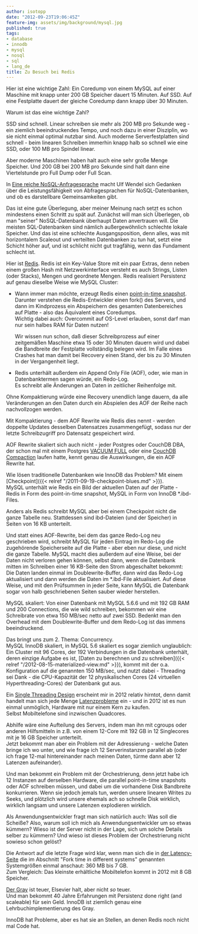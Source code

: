 ```yaml
---
author: isotopp
date: "2012-09-23T19:06:45Z"
feature-img: assets/img/background/mysql.jpg
published: true
tags:
- database
- innodb
- mysql
- nosql
- sql
- lang_de
title: Zu Besuch bei Redis
---
```


Hier ist eine wichtige Zahl: Ein Coredump von einem MySQL auf einer Maschine mit knapp unter 200 GB Speicher dauert 15 Minuten.
Auf SSD.
Auf eine Festplatte dauert der gleiche Coredump dann knapp über 30 Minuten.

Warum ist das eine wichtige Zahl?

SSD sind schnell.
Linear schreiben sie mehr als 200 MB pro Sekunde weg - ein ziemlich beeindruckendes Tempo, und noch dazu in einer Disziplin, wo sie nicht einmal optimal nutzbar sind.
Auch moderne Serverfestplatten sind schnell - beim linearen Schreiben immerhin knapp halb so schnell wie eine SSD, oder 100 MB pro Spindel linear.

Aber moderne Maschinen haben halt auch eine sehr große Menge Speicher.
Und 200 GB bei 200 MB pro Sekunde sind halt dann eine Viertelstunde pro Full Dump oder Full Scan.

In 
[Eine reiche NoSQL-Anfragesprache](http://blog.ulf-wendel.de/2012/eine-reiche-nosql-anfragesprache/)
macht Ulf Wendel sich Gedanken über die Leistungsfähigkeit von Abfragesprachen für NoSQL-Datenbanken, und ob es darstellbare Gemeinsamkeiten gibt.

Das ist eine gute Überlegung, aber meiner Meinung nach setzt es schon mindestens einen Schritt zu spät auf.
Zunächst will man sich Überlegen, ob man "seiner" NoSQL-Datenbank überhaupt Daten anvertrauen will. 
Die meisten SQL-Datenbanken sind nämlich außergewöhnlich schlechte lokale Speicher. 
Und das ist eine schlechte Ausgangsposition, denn alles, was mit horizontalem Scaleout und verteilten Datenbanken zu tun hat, setzt eine Schicht höher auf, und ist schlicht nicht gut tragfähig, wenn das Fundament schlecht ist.

Hier ist [Redis](http://redis.io/).
Redis ist ein Key-Value Store mit ein paar Extras, denn neben einem großen Hash mit Netzwerkinterface versteht es auch Strings, Listen (oder Stacks), Mengen und geordnete Mengen.
Redis realisiert Persistenz auf genau dieselbe Weise wie MySQL Cluster:

- Wann immer man möchte, erzeugt Redis einen 
  [point-in-time snapshot](http://redis.io/commands/bgsave).
  Darunter verstehen die Redis-Entwickler einen fork() des Servers, und dann im Kindprozess ein Abspeichern des gesamten Datenbereiches auf Platte -  also das Äquivalent eines Coredumps.  
  Wichtig dabei auch: Overcommit auf   OS-Level erlauben, sonst darf man nur sein halbes RAM für Daten nutzen!

  Wir wissen nun schon, daß dieser Schreibprozess auf einer zeitgemäßen Maschine etwa 15 oder 30 Minuten dauern wird und dabei die Bandbreite der Festplatte vollständig belegen wird.
  Im Falle eines Crashes hat man damit bei Recovery einen Stand, der bis zu 30 Minuten in der Vergangenheit liegt.

- Redis unterhält außerdem ein Append Only File (AOF), oder, wie man in Datenbanktermen sagen würde, ein Redo-Log.  
 Es schreibt alle Änderungen an Daten in zeitlicher Reihenfolge mit.

Ohne Kompaktierung würde eine Recovery unendlich lange dauern, da alle Veränderungen an den Daten durch ein Abspielen des AOF der Reihe nach nachvollzogen werden.

Mit Kompaktierung - dem AOF Rewrite wie Redis dies nennt - werden doppelte Updates desselben Datensatzes zusammengefügt, sodass nur der letzte Schreibzugriff pro Datensatz gespeichert wird.

AOF Rewrite skaliert sich auch nicht - jeder Postgres oder CouchDB DBA, der schon mal mit einem Postgres 
[VACUUM FULL](http://wiki.postgresql.org/wiki/VACUUM_FULL)
oder eine
[CouchDB Compaction](http://wiki.apache.org/couchdb/Compaction)
laufen hatte, kennt genau die Auswirkungen, die ein AOF Rewrite hat.

Wie lösen traditionelle Datenbanken wie InnoDB das Problem?
Mit einem 
[Checkpoint]({{< relref "/2011-09-19-checkpoint-blues.md" >}}).   
MySQL unterhält wie Redis ein Bild der aktuellen Daten auf der Platte - Redis in Form des point-in-time snapshot, MySQL in Form von InnoDB *.ibd-Files.

Anders als Redis schreibt MySQL aber bei einem Checkpoint nicht die ganze Tabelle neu.
Stattdessen sind ibd-Dateien (und der Speicher) in Seiten von 16 KB unterteilt.

Und statt eines AOF-Rewrite, bei dem das ganze Redo-Log neu geschrieben wird, schreibt MySQL für jeden Eintrag im Redo-Log die zugehörende Speicherseite auf die Platte - aber eben nur diese, und nicht die ganze Tabelle.
MySQL macht dies außerdem auf eine Weise, bei der Daten nicht verloren gehen können, selbst dann, wenn die Datenbank mitten im Schreiben einer 16 KB-Seite den Strom abgeschaltet bekommt: 
Die Daten landen einmal im Doublewrite-Buffer, dann wird das Redo-Log aktualisiert und dann werden die
Daten im *.ibd-File aktualisiert.
Auf diese Weise, und mit den Prüfsummen in jeder Seite, kann MySQL die Datenbank sogar von halb geschriebenen Seiten sauber wieder herstellen.

MySQL skaliert:
Von einer Datenbank mit MySQL 5.6.6 und mit 192 GB RAM und 200 Connections, die wie wild schreiben, bekommen wir eine Schreibrate von etwa 150 MB/sec netto auf zwei SSD.
Bedenkt man den Overhead mit dem Doublewrite-Buffer und dem Redo-Log ist das immens beeindruckend.

Das bringt uns zum 2. Thema: Concurrency.  
MySQL InnoDB skaliert, in MySQL 5.6 skaliert es sogar ziemlich unglaublich: 
Ein Cluster mit 96 Cores, der 192 Verbindungen in die Datenbank unterhält, deren einzige Aufgabe es ist,
[Daten zu berechnen und zu schreiben]({{< relref "/2012-08-15-materialized-view.md" >}}), 
kommt mit der o.a.  Konfiguration auf die genannten 150 MB/sec, und nutzt  dabei - Threading sei Dank - die CPU-Kapazität der 12 physikalischen Cores (24 virtuellen Hyperthreading-Cores) der Datenbank gut aus.

Ein 
[Single Threading Design](http://www.enjoythearchitecture.com/redis-architecture)
erscheint mir in 2012 relativ hirntot, denn damit handelt man sich jede Menge 
[Latenzprobleme](http://redis.io/topics/latency) 
ein - und in 2012 ist es nun einmal unmöglich, Hardware mit nur einem Kern zu kaufen.  
Selbst Mobiltelefone sind inzwischen Quadcores.

Abhilfe wäre eine Aufteilung des Servers, indem man ihn mit cgroups oder anderen Hilfsmitteln in z.B.  von einem 12-Core mit 192 GB in 12 Singlecores mit je 16 GB Speicher unterteilt.  
Jetzt bekommt man aber ein Problem mit der Adressierung - welche Daten bringe ich wo unter, und wie frage ich 12 Serverinstanzen parallel ab (oder ich frage 12-mal hintereinander nach meinen Daten, türme dann aber 12 Latenzen aufeinander).

Und man bekommt ein Problem mit der Orchestrierung, denn jetzt habe ich 12 Instanzen auf derselben Hardware, die parallel point-in-time snapshots oder AOF schreiben müssen, und dabei um die vorhandene Disk Bandbreite konkurrieren.
Wenn sie jedoch jemals tun, werden unsere linearen Writes zu Seeks, und plötzlich wird unsere ehemals ach so schnelle Disk wirklich, wirklich langsam und unsere Latenzen explodieren wirklich.

Als Anwendungsentwickler fragt man sich natürlich auch: 
Was soll die Scheiße?
Also, warum soll ich mich als Anwendungsentwickler um so etwas kümmern?
Wieso ist der Server nicht in der Lage, sich um solche Details selber zu kümmern?
Und wieso ist dieses Problem der Orchestrierung nicht sowieso schon gelöst?

Die Antwort auf die letzte Frage wird klar, wenn man sich die in 
[der Latency-Seite](http://redis.io/topics/latency) 
die im Abschnitt "Fork time in different systems" genannten Systemgrößen einmal anschaut:
360 MB bis 7 GB.  
Zum Vergleich: Das kleinste erhältliche Mobiltelefon kommt in 2012 mit 8 GB Speicher.

[Der Gray](http://www.amazon.com/Transaction-Processing-Techniques-Management-ebook/dp/B007TM5KKM)
ist teuer, Elsevier halt, aber nicht _so_ teuer.  
Und man bekommt 40 Jahre Erfahrungen mit Persistenz done right (and scaleable) für sein Geld.
InnoDB ist ziemlich genau eine Lehrbuchimplementierung des Gray.

InnoDB hat Probleme, aber es hat sie an Stellen, an denen Redis noch nicht mal Code hat.
